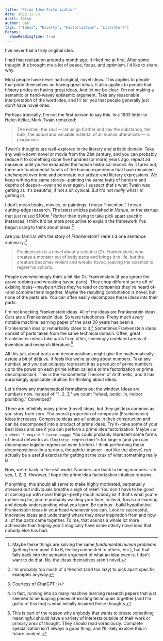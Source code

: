 ```yaml
---
title: "Prime Idea Factorization"
date: 2022-12-23
draft: false
author: Dan
tags: ["Ideas", "Novelty", "Factorization", "Literature"]
Params:
  ShowReadingTime: true
---
```


I've never had a truly original idea.

I had that realization around a month ago. It irked me at first. After some
thought, it's brought me a lot of peace, focus, and optimism. I'd like to share why.

Most people have never had original, novel ideas. This applies to people
that pride themselves on having great ideas. It also applies to people that *history*
prides on having great ideas. And let me be clear: I'm not making a semantic or
hand-wavey epistemic argument. Take any reasonable interpretation of the word
idea, and I'll tell you that people generally just don't have novel ones.

Perhaps ironically, I'm not the first person to say this. In a 1903 letter to
Helen Keller, Mark Twain remarked:
> The kernel, the soul — let us go further and say the substance, the bulk,
> the actual and valuable material of all human utterances — is plagiarism.

Twain's thoughts are well-explored in the literary and artistic domain. Take any
well-known novel or movie from the 21st century, and you can probably reduce it
to something done five hundred (or more) years ago; repeat ad nauseum until you've exhausted
the human historical record. As it turns out, there are fundamental
facets of the human experience that have remained unchanged over time and permeate our
artistic and literary expressions. We keep writing the same stories--painting the
same feats of heroism and depths of despair--over and over again. I suspect that's
what Twain was getting at. It's beautiful, if not a bit cynical. But it's not
*really* what I'm getting at.

I don't mean books, movies, or paintings. I mean "invention." I mean cutting-edge
research. The latest articles published in *Nature*, or the startup that just
raised $100m.[^1] Rather than trying to take pick apart specific instances, I think
it'd be more productive to explain the framework I've begun using to think
about ideas.[^2]

Are you familiar with the story of *Frankenstein*? Here's a one sentence summary:[^3]
> Frankenstein is a novel about a scientist [Dr. Frankenstein] who creates a monster out of body
> parts and brings it to life, but the creature becomes violent and wreaks havoc, leading the scientist to 
> regret his actions.

People overwhelmingly think a bit like Dr. Frankenstein (if you ignore the
grave robbing and wreaking havoc parts). They chop different parts off
of existing ideas--maybe articles they've read or companies they've heard of--and
combine them together. Maybe the resulting combination is novel, but none of the parts
are. You can often easily decompose these ideas into their parts.

I'm not knocking Frankenstein ideas. All of my ideas are Frankenstein ideas.
Cars are a Frankenstein idea. So were telephones. Pretty much *every* notable
machine learning paper of the past 20 years has been a Frankenstein idea or
remarkably close to it.[^4] Sometimes Frankenstein ideas consist of parts taken
from the same technical domain. Often, great Frankenstein ideas take parts
from other, seemingly unrelated areas of invention and research literature.[^5]

All this talk about parts and decompositions might give the mathematically
astute a bit of déjà vu. It feels like we're talking about numbers. Take any
number, and you can *uniquely* represent it as a product of prime numbers, up to
the power on each prime (often called a prime factorization or prime decomposition).
This is the Fundamental Theorem of Arithmetic, and it has surprisingly applicable
intuition for thinking about ideas.

Let's throw any mathematical formalisms out the window. Ideas are numbers now.
Instead of "1, 2, 3," we count "wheel, penicillin, indoor plumbing." Convinced?

There are infinitely many prime (novel) ideas, but they get less common as you
stray from zero. The overall proportion of composite (Frankenstein) ideas increases.
Composite ideas are all unique in their construction and can be decomposed into a
product of prime ideas. Try it--take some of your best ideas and see if you
can perform a prime idea factorization. Maybe `car = wheel * engine * horse buggy`.
You could probably represent some forms of neural networks as `(logistic regression)^n`
for large `n` (and you can decompose logistic regression even further).
I think performing these decompositions (in a serious, thoughtful manner--not like the above) can
actually be a useful exercise for getting at the crux of what something really is.

Now, we're back in the real world. Numbers are back to being numbers--ah yes,
1, 2, 3. However, I hope the prime idea factorization intuition remains.

If anything, this should all serve to make highly motivated, perpetually
stressed out individuals breathe a sigh of relief. You don't have to be good at
coming up with novel things--pretty much nobody is! If that's what you're optimizing
for, you're probably wasting your time. Instead, focus on learning and deeply
understanding what you learn. Be curious--build hypothetical Frankenstein ideas
in your head whenever you can. Look to successful, innovative ideas and understand
where they drew inspiration from and how all of the parts came together. To me,
that sounds a whole lot more achievable than hoping you'll magically have
some utterly novel idea that nobody else has had.

[^1]: Maybe these things are solving the same *fundamental human problems*
(getting from point A to B, feeling connected to others, etc.),
but that falls back into the semantic argument of what an idea even is. I don't
want to do that. No, the ideas themselves aren't novel.

[^2]: I'm probably too much of a theorist (and too lazy) to pick apart specific
examples anyway.

[^3]: Courtesy of ChatGPT :)

[^4]: In fact, running into so many machine learning research papers that just
seemed to be lopping pieces of existing techniques together (and I'm guilty
of this too) is what initially inspired these thoughts.

[^5]: This is part of the reason why anybody that wants to create something
meaningful should have a variety of interests outside of their work or primary
area of thought. They should read voraciously. Complete specialization isn't
always a good thing, and I'll likely explore this in future content.